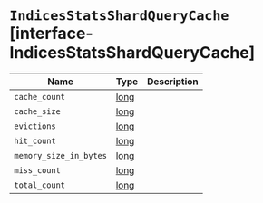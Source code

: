 # `IndicesStatsShardQueryCache` [interface-IndicesStatsShardQueryCache]

| Name | Type | Description |
| - | - | - |
| `cache_count` | [long](./long.md) | &nbsp; |
| `cache_size` | [long](./long.md) | &nbsp; |
| `evictions` | [long](./long.md) | &nbsp; |
| `hit_count` | [long](./long.md) | &nbsp; |
| `memory_size_in_bytes` | [long](./long.md) | &nbsp; |
| `miss_count` | [long](./long.md) | &nbsp; |
| `total_count` | [long](./long.md) | &nbsp; |
